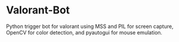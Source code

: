 # Valorant-Bot
Python trigger bot for valorant using MSS and PIL for screen capture, OpenCV for color detection, and pyautogui for mouse emulation.
